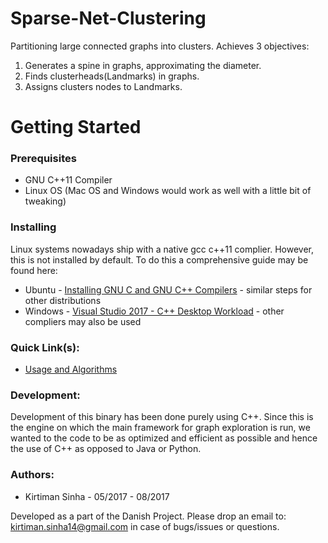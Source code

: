 # Sparse-Net-Clustering
Partitioning large connected graphs into clusters.
Achieves 3 objectives:
1. Generates a spine in graphs, approximating the diameter. 
2. Finds clusterheads(Landmarks) in graphs.  
3. Assigns clusters nodes to Landmarks. 

# Getting Started
### Prerequisites
* GNU C++11 Compiler
* Linux OS (Mac OS and Windows would work as well with a little bit of tweaking)


### Installing

Linux systems nowadays ship with a native gcc c++11 complier. However, this is not installed by default. To do this a comprehensive guide may be found here: 
* Ubuntu - [Installing GNU C and GNU C++ Compilers](https://help.ubuntu.com/community/InstallingCompilers) - similar steps for other distributions
* Windows - [Visual Studio 2017 - C++ Desktop Workload](https://www.visualstudio.com/vs/community/) - other compliers may also be used 

### Quick Link(s): 
* [Usage and Algorithms](https://github.com/KirtimanS/Net-Clustering/wiki) 

### Development:

Development of this binary has been done purely using C++. Since this is the engine on which the main framework for graph exploration is run, we wanted to the code to be as optimized and efficient as possible and hence the use of C++ as opposed to Java or Python.

### Authors:
* Kirtiman Sinha - 05/2017 - 08/2017



Developed as a part of the Danish Project. Please drop an email to: kirtiman.sinha14@gmail.com in case of bugs/issues or questions. 
